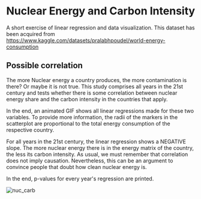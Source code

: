 # Nuclear Energy and Carbon Intensity

A short exercise of linear regression and data visualization.
This dataset has been acquired from https://www.kaggle.com/datasets/pralabhpoudel/world-energy-consumption

## Possible correlation

The more Nuclear energy a country produces, the more contamination is there? Or maybe it is not true.
This study comprises all years in the 21st century and tests whether there is some correlation between nuclear energy share and the carbon intensity 
in the countries that apply.

In the end, an animated GIF shows all linear regressions made for these two variables. To provide more information, the radii of the markers in the scatterplot are 
proportional to the total energy consumption of the respective country.

For all years in the 21st century, the linear regression shows a NEGATIVE slope. The more nuclear energy there is in the energy matrix of the country, the less its
carbon intensity. As usual, we must remember that correlation does not imply causation. Nevertheless, this can be an argument to convince people that doubt how clean nuclear energy is.

In the end, p-values for every year's regression are printed.


![nuc_carb](https://github.com/ArnaldoMatute/NuclearAndCarbon/assets/63328827/cdc2a5d8-62f2-428e-b74f-7eeb662dda35)
